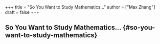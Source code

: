 +++
title = "So You Want to Study Mathematics…"
author = ["Max Zhang"]
draft = false
+++

## So You Want to Study Mathematics… {#so-you-want-to-study-mathematics}